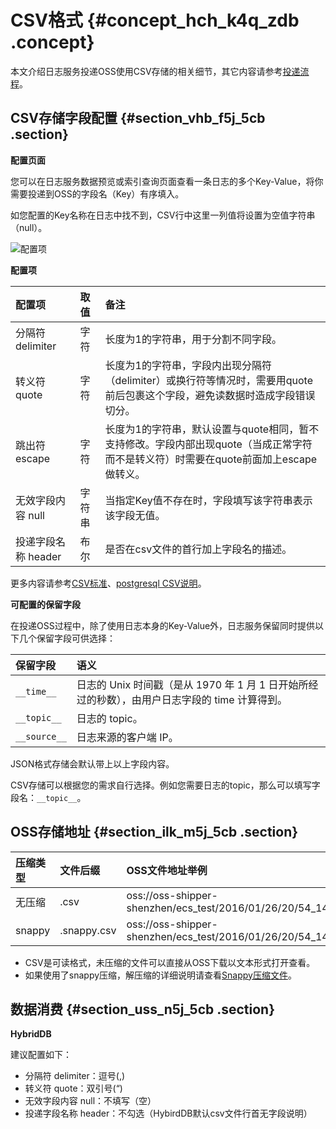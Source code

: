 # CSV格式 {#concept_hch_k4q_zdb .concept}

本文介绍日志服务投递OSS使用CSV存储的相关细节，其它内容请参考[投递流程](intl.zh-CN/用户指南/数据投递/投递日志到OSS/投递流程.md#)。

## CSV存储字段配置 {#section_vhb_f5j_5cb .section}

**配置页面**

您可以在日志服务数据预览或索引查询页面查看一条日志的多个Key-Value，将你需要投递到OSS的字段名（Key）有序填入。

如您配置的Key名称在日志中找不到，CSV行中这里一列值将设置为空值字符串（null）。

![](images/5813_zh-CN.png "配置项")

**配置项**

|配置项|取值|备注|
|:--|:-|:-|
|分隔符 delimiter|字符|长度为1的字符串，用于分割不同字段。|
|转义符 quote|字符|长度为1的字符串，字段内出现分隔符（delimiter）或换行符等情况时，需要用quote前后包裹这个字段，避免读数据时造成字段错误切分。|
|跳出符 escape|字符|长度为1的字符串，默认设置与quote相同，暂不支持修改。字段内部出现quote（当成正常字符而不是转义符）时需要在quote前面加上escape做转义。|
|无效字段内容 null|字符串|当指定Key值不存在时，字段填写该字符串表示该字段无值。|
|投递字段名称 header|布尔|是否在csv文件的首行加上字段名的描述。|

更多内容请参考[CSV标准](https://tools.ietf.org/html/rfc4180)、[postgresql CSV说明](https://www.postgresql.org/docs/9.4/static/sql-copy.html)。

**可配置的保留字段**

在投递OSS过程中，除了使用日志本身的Key-Value外，日志服务保留同时提供以下几个保留字段可供选择：

|保留字段|语义|
|:---|:-|
|`__time__`|日志的 Unix 时间戳（是从 1970 年 1 月 1 日开始所经过的秒数），由用户日志字段的 time 计算得到。|
|`__topic__`|日志的 topic。|
|`__source__`|日志来源的客户端 IP。|

JSON格式存储会默认带上以上字段内容。

CSV存储可以根据您的需求自行选择。例如您需要日志的topic，那么可以填写字段名：`__topic__`。

## OSS存储地址 {#section_ilk_m5j_5cb .section}

|压缩类型|文件后缀|OSS文件地址举例|
|:---|:---|:--------|
|无压缩|.csv|oss://oss-shipper-shenzhen/ecs\_test/2016/01/26/20/54\_1453812893059571256\_937.csv|
|snappy|.snappy.csv|oss://oss-shipper-shenzhen/ecs\_test/2016/01/26/20/54\_1453812893059571256\_937.snappy.csv|

-   CSV是可读格式，未压缩的文件可以直接从OSS下载以文本形式打开查看。
-   如果使用了snappy压缩，解压缩的详细说明请查看[Snappy压缩文件](intl.zh-CN/用户指南/数据投递/投递日志到OSS/Snappy压缩文件.md)。

## 数据消费 {#section_uss_n5j_5cb .section}

**HybridDB**

建议配置如下：

-   分隔符 delimiter：逗号\(,\)
-   转义符 quote：双引号\(“\)
-   无效字段内容 null：不填写（空）
-   投递字段名称 header：不勾选（HybirdDB默认csv文件行首无字段说明）

